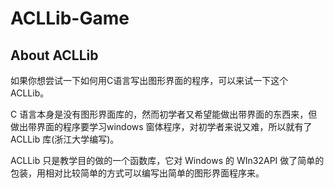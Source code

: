 # ACLLib-Game

## About ACLLib

如果你想尝试一下如何用C语言写出图形界面的程序，可以来试一下这个 ACLLib。

C 语言本身是没有图形界面库的，然而初学者又希望能做出带界面的东西来，但做出带界面的程序要学习windows 窗体程序，对初学者来说又难，所以就有了 ACLLib 库(浙江大学编写)。

ACLLib 只是教学目的做的一个函数库，它对 Windows 的 WIn32API 做了简单的包装，用相对比较简单的方式可以编写出简单的图形界面程序来。

